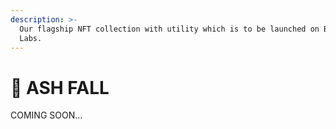 ```yaml
---
description: >-
  Our flagship NFT collection with utility which is to be launched on Backbone
  Labs.
---
```


# 🥷 ASH FALL

COMING SOON...
